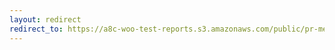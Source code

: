 ```yaml
---
layout: redirect
redirect_to: https://a8c-woo-test-reports.s3.amazonaws.com/public/pr-merge/38983/api/index.html
---
```

